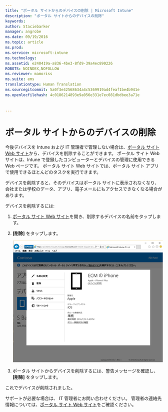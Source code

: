 ```yaml
---
title: "ポータル サイトからのデバイスの削除 | Microsoft Intune"
description: "ポータル サイトからのデバイスの削除"
keywords: 
author: Staciebarker
manager: angrobe
ms.date: 09/19/2016
ms.topic: article
ms.prod: 
ms.service: microsoft-intune
ms.technology: 
ms.assetid: e240419a-a836-4be3-8fd9-39a4ec890226
ROBOTS: NOINDEX,NOFOLLOW
ms.reviewer: mamoriss
ms.suite: ems
translationtype: Human Translation
ms.sourcegitcommit: 5a0f3e42568634a4c5369919ad4feaf1be4b941e
ms.openlocfilehash: 4c0186214893e9a056e331e7ec081dbdbee3a71e


---
```



# ポータル サイトからのデバイスの削除

今後デバイスを Intune および IT 管理者で管理しない場合は、[ポータル サイト Web サイト](http://portal.manage.microsoft.com)から、デバイスを削除することができます。 ポータル サイト Web サイトは、Intune で登録したコンピューターとデバイスの管理に使用できる Web ページです。 ポータル サイト Web サイトでは、ポータル サイト アプリで使用できるほとんどのタスクを実行できます。

デバイスを削除すると、そのデバイスはポータル サイトに表示されなくなり、会社または学校のデータ、アプリ、電子メールにもアクセスできなくなる場合があります。

デバイスを削除するには:

1.  [ポータル サイト Web サイト](http://portal.manage.microsoft.com)を開き、削除するデバイスの名前をタップします。

2.  **[削除]** をタップします。

    ![ポータル サイト Web サイトの [デバイスの削除] オプション](./media/iwp-screen-with-all-options.png)

3. ポータル サイトからデバイスを削除するには、警告メッセージを確認し、**[削除]** をタップします。

これでデバイスが削除されました。

サポートが必要な場合は、 IT 管理者にお問い合わせください。 管理者の連絡先情報については、[ポータル サイト Web サイト](http://portal.manage.microsoft.com)をご確認ください。



<!--HONumber=Oct16_HO2-->


